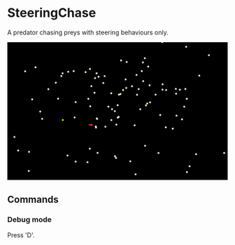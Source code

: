 # SteeringChase
A predator chasing preys with steering behaviours only.

![SteeringChase](https://github.com/SchwabNicolas/SteeringChase/blob/master/images/SteeringChase.png)

## Commands

### Debug mode
Press 'D'.
